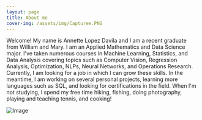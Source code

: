 ```yaml
---
layout: page
title: About me
cover-img: /assets/img/Capturee.PNG
---
```


Welcome! My name is Annette Lopez Davila and I am a recent graduate from William and Mary. I am an Applied Mathematics and Data Science major. I've taken numerous courses in Machine Learning, Statistics, and Data Analysis covering topics such as Computer Vision, Regression Analysis, Optimization, NLPs, Neural Networks, and Operations Research. Currently, I am looking for a job in which I can grow these skills. In the meantime, I am working on several personal projects, learning more languages such as SQL, and looking for certifications in the field. When I'm not studying, I spend my free time hiking, fishing, doing photography, playing and teaching tennis, and cooking!


![Image](BeFunky-collage.jpg)
